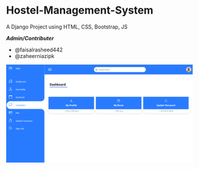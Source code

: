 # Hostel-Management-System
A Django Project using HTML, CSS, Bootstrap, JS


***Admin/Contributer***
- @faisalrasheed442
- @zaheerniazipk


![Cover Image](https://github.com/faisalrasheed442/Hostel-Management-System/blob/main/cover.png)
